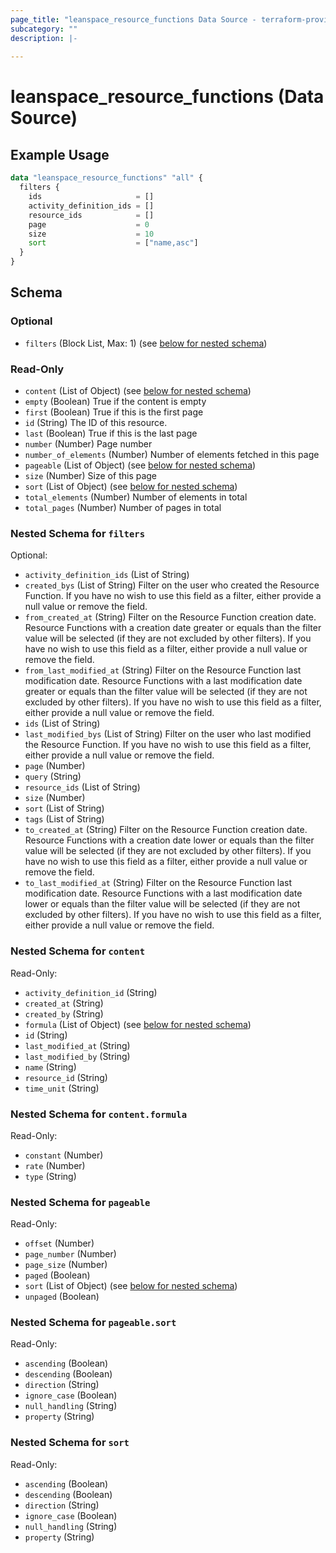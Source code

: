 ```yaml
---
page_title: "leanspace_resource_functions Data Source - terraform-provider-leanspace"
subcategory: ""
description: |-
  
---
```


# leanspace_resource_functions (Data Source)



## Example Usage

```terraform
data "leanspace_resource_functions" "all" {
  filters {
    ids                     = []
    activity_definition_ids = []
    resource_ids            = []
    page                    = 0
    size                    = 10
    sort                    = ["name,asc"]
  }
}
```

<!-- schema generated by tfplugindocs -->
## Schema

### Optional

- `filters` (Block List, Max: 1) (see [below for nested schema](#nestedblock--filters))

### Read-Only

- `content` (List of Object) (see [below for nested schema](#nestedatt--content))
- `empty` (Boolean) True if the content is empty
- `first` (Boolean) True if this is the first page
- `id` (String) The ID of this resource.
- `last` (Boolean) True if this is the last page
- `number` (Number) Page number
- `number_of_elements` (Number) Number of elements fetched in this page
- `pageable` (List of Object) (see [below for nested schema](#nestedatt--pageable))
- `size` (Number) Size of this page
- `sort` (List of Object) (see [below for nested schema](#nestedatt--sort))
- `total_elements` (Number) Number of elements in total
- `total_pages` (Number) Number of pages in total

<a id="nestedblock--filters"></a>
### Nested Schema for `filters`

Optional:

- `activity_definition_ids` (List of String)
- `created_bys` (List of String) Filter on the user who created the Resource Function. If you have no wish to use this field as a filter, either provide a null value or remove the field.
- `from_created_at` (String) Filter on the Resource Function creation date. Resource Functions with a creation date greater or equals than the filter value will be selected (if they are not excluded by other filters). If you have no wish to use this field as a filter, either provide a null value or remove the field.
- `from_last_modified_at` (String) Filter on the Resource Function last modification date. Resource Functions with a last modification date greater or equals than the filter value will be selected (if they are not excluded by other filters). If you have no wish to use this field as a filter, either provide a null value or remove the field.
- `ids` (List of String)
- `last_modified_bys` (List of String) Filter on the user who last modified the Resource Function. If you have no wish to use this field as a filter, either provide a null value or remove the field.
- `page` (Number)
- `query` (String)
- `resource_ids` (List of String)
- `size` (Number)
- `sort` (List of String)
- `tags` (List of String)
- `to_created_at` (String) Filter on the Resource Function creation date. Resource Functions with a creation date lower or equals than the filter value will be selected (if they are not excluded by other filters). If you have no wish to use this field as a filter, either provide a null value or remove the field.
- `to_last_modified_at` (String) Filter on the Resource Function last modification date. Resource Functions with a last modification date lower or equals than the filter value will be selected (if they are not excluded by other filters). If you have no wish to use this field as a filter, either provide a null value or remove the field.


<a id="nestedatt--content"></a>
### Nested Schema for `content`

Read-Only:

- `activity_definition_id` (String)
- `created_at` (String)
- `created_by` (String)
- `formula` (List of Object) (see [below for nested schema](#nestedobjatt--content--formula))
- `id` (String)
- `last_modified_at` (String)
- `last_modified_by` (String)
- `name` (String)
- `resource_id` (String)
- `time_unit` (String)

<a id="nestedobjatt--content--formula"></a>
### Nested Schema for `content.formula`

Read-Only:

- `constant` (Number)
- `rate` (Number)
- `type` (String)



<a id="nestedatt--pageable"></a>
### Nested Schema for `pageable`

Read-Only:

- `offset` (Number)
- `page_number` (Number)
- `page_size` (Number)
- `paged` (Boolean)
- `sort` (List of Object) (see [below for nested schema](#nestedobjatt--pageable--sort))
- `unpaged` (Boolean)

<a id="nestedobjatt--pageable--sort"></a>
### Nested Schema for `pageable.sort`

Read-Only:

- `ascending` (Boolean)
- `descending` (Boolean)
- `direction` (String)
- `ignore_case` (Boolean)
- `null_handling` (String)
- `property` (String)



<a id="nestedatt--sort"></a>
### Nested Schema for `sort`

Read-Only:

- `ascending` (Boolean)
- `descending` (Boolean)
- `direction` (String)
- `ignore_case` (Boolean)
- `null_handling` (String)
- `property` (String)
